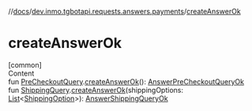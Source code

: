 //[docs](../../index.md)/[dev.inmo.tgbotapi.requests.answers.payments](index.md)/[createAnswerOk](create-answer-ok.md)



# createAnswerOk  
[common]  
Content  
fun [PreCheckoutQuery](../dev.inmo.tgbotapi.types.payments/-pre-checkout-query/index.md).[createAnswerOk](create-answer-ok.md)(): [AnswerPreCheckoutQueryOk](-answer-pre-checkout-query-ok/index.md)  
fun [ShippingQuery](../dev.inmo.tgbotapi.types.payments/-shipping-query/index.md).[createAnswerOk](create-answer-ok.md)(shippingOptions: [List](https://kotlinlang.org/api/latest/jvm/stdlib/kotlin.collections/-list/index.html)<[ShippingOption](../dev.inmo.tgbotapi.types.payments/-shipping-option/index.md)>): [AnswerShippingQueryOk](-answer-shipping-query-ok/index.md)  



